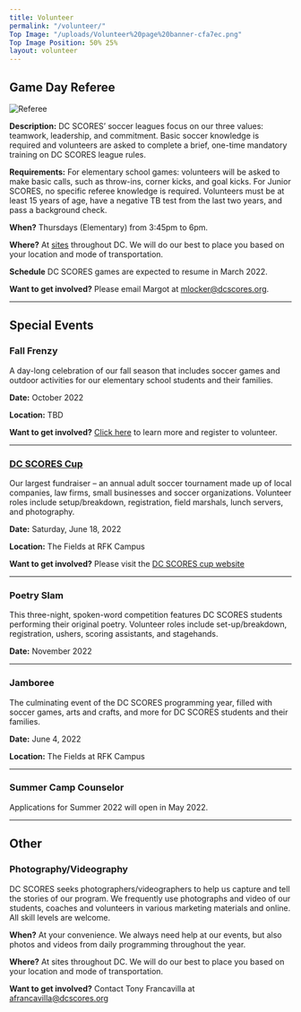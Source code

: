 ```yaml
---
title: Volunteer
permalink: "/volunteer/"
Top Image: "/uploads/Volunteer%20page%20banner-cfa7ec.png"
Top Image Position: 50% 25%
layout: volunteer
---
```


<span id="volunteer-referee"></span>

## Game Day Referee

![Referee](/uploads/volunteer-referee-float-left.jpg)

**Description:**
DC SCORES’ soccer leagues focus on our three values: teamwork, leadership, and commitment. Basic soccer knowledge is required and volunteers are asked to complete a brief, one-time mandatory training on DC SCORES league rules.

**Requirements:**
For elementary school games: volunteers will be asked to make basic calls, such as throw-ins, corner kicks, and goal kicks. For Junior SCORES, no specific referee knowledge is required. Volunteers must be at least 15 years of age, have a negative TB test from the last two years, and pass a background check.

**When?**
Thursdays (Elementary) from 3:45pm to 6pm. <br>

**Where?**
At <a href="/our-program/program-sites/" target="_blank">sites</a> throughout DC. We will do our best to place you based on your location and mode of transportation.

**Schedule**
DC SCORES games are expected to resume in March 2022.

**Want to get involved?** Please email Margot at mlocker@dcscores.org.

---

<span id="volunteer-special-events"></span>

## Special Events

### Fall Frenzy

A day-long celebration of our fall season that includes soccer games and outdoor activities for our elementary school students and their families.

**Date:** October 2022

**Location:** TBD

**Want to get involved?** [Click here](https://www.dcscores.org/fallfrenzy/) to learn more and register to volunteer.

---

### [DC SCORES Cup](https://www.dcscorescup.org/)

Our largest fundraiser – an annual adult soccer tournament made up of local companies, law firms, small businesses and soccer organizations. Volunteer roles include setup/breakdown, registration, field marshals, lunch servers, and photography.

**Date:** Saturday, June 18, 2022

**Location:** The Fields at RFK Campus

**Want to get involved?** Please visit the [DC SCORES cup website](https://cup.dcscores.org/)

---

### Poetry Slam

This three-night, spoken-word competition features DC SCORES students performing their original poetry. Volunteer roles include set-up/breakdown, registration, ushers, scoring assistants, and stagehands.

**Date:** November 2022

---

### Jamboree

The culminating event of the DC SCORES programming year, filled with soccer games, arts and crafts, and more for DC SCORES students and their families.

**Date:** June 4, 2022

**Location:** The Fields at RFK Campus

---

<span id="volunteer-summer-camp"></span>


### Summer Camp Counselor

Applications for Summer 2022 will open in May 2022.

---

<span id="volunteer-other"></span>

## Other

### Photography/Videography

DC SCORES seeks photographers/videographers to help us capture and tell the stories of our program. We frequently use photographs and video of our students, coaches and volunteers in various marketing materials and online. All skill levels are welcome.

**When?**
At your convenience. We always need help at our events, but also photos and videos from daily programming throughout the year.

**Where?**
At sites throughout DC. We will do our best to place you based on your location and mode of transportation.

**Want to get involved?**
Contact Tony Francavilla at afrancavilla@dcscores.org